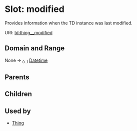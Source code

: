 
# Slot: modified


Provides information when the TD instance was last modified.

URI: [td:thing__modified](https://www.w3.org/2019/wot/td#thing__modified)


## Domain and Range

None &#8594;  <sub>0..1</sub> [Datetime](types/Datetime.md)

## Parents


## Children


## Used by

 * [Thing](Thing.md)
